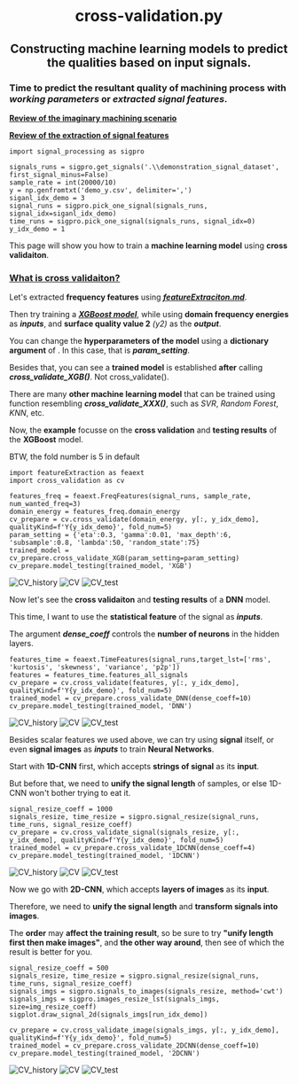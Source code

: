 <br>
<h1 align="center">
cross-validation.py
</h1>
<h2 align="center">
Constructing machine learning models to predict the qualities based on input signals.
</h2>

### Time to **predict the resultant quality** of machining process with ***working parameters*** or ***extracted signal features***.

**[Review of the imaginary machining scenario](README.md "link" )**

**[Review of the extraction of signal features](featureExtraciton.md "link" )**

```
import signal_processing as sigpro

signals_runs = sigpro.get_signals('.\\demonstration_signal_dataset', first_signal_minus=False)
sample_rate = int(20000/10)
y = np.genfromtxt('demo_y.csv', delimiter=',')
siganl_idx_demo = 3
signal_runs = sigpro.pick_one_signal(signals_runs, signal_idx=siganl_idx_demo)
time_runs = sigpro.pick_one_signal(signals_runs, signal_idx=0)
y_idx_demo = 1
```

This page will show you how to train a **machine learning model** using **cross validaiton**.

### [What is cross validaiton?](https://scikit-learn.org/stable/modules/cross_validation.html"link" )

Let's extracted **frequency features** using ***[featureExtraciton.md](featureExtraciton.md "link" )***.

Then try training a  ***[XGBoost model](https://www.youtube.com/watch?v=OtD8wVaFm6E"link")***, while using **domain frequency energies** as ***inputs***, and **surface quality value 2** *(y2)* as the ***output***.

You can change the **hyperparameters of the model** using a **dictionary argument** of . In this case, that is ***param_setting***.

Besides that, you can see a **trained model** is established **after** calling ***cross_validate_XGB()***. Not cross_validate().

There are many **other machine learning model** that can be trained using function resembling ***cross_validate_XXX()***, such as *SVR*, *Random Forest*, *KNN*, etc.

Now, the **example** focusse on the **cross validation** and **testing results** of the **XGBoost** model.

BTW, the fold number is 5 in default

```
import featureExtraction as feaext
import cross_validation as cv

features_freq = feaext.FreqFeatures(signal_runs, sample_rate, num_wanted_freq=3)
domain_energy = features_freq.domain_energy
cv_prepare = cv.cross_validate(domain_energy, y[:, y_idx_demo], qualityKind=f'Y{y_idx_demo}', fold_num=5)
param_setting = {'eta':0.3, 'gamma':0.01, 'max_depth':6, 'subsample':0.8, 'lambda':50, 'random_state':75}
trained_model = cv_prepare.cross_validate_XGB(param_setting=param_setting)
cv_prepare.model_testing(trained_model, 'XGB')
```

![CV_history](image/cv_run1_xgb.png)
![CV](image/cv_xgb.png)
![CV_test](image/cv_xgb_test.png)

Now let's see the **cross validaiton** and **testing results** of a **DNN** model.

This time, I want to use the **statistical feature** of the signal as ***inputs***.

The argument ***dense_coeff*** controls the **number of neurons** in the hidden layers.

```
features_time = feaext.TimeFeatures(signal_runs,target_lst=['rms', 'kurtosis', 'skewness', 'variance', 'p2p'])
features = features_time.features_all_signals
cv_prepare = cv.cross_validate(features, y[:, y_idx_demo], qualityKind=f'Y{y_idx_demo}', fold_num=5)
trained_model = cv_prepare.cross_validate_DNN(dense_coeff=10)
cv_prepare.model_testing(trained_model, 'DNN')
```
![CV_history](image/cv_run1_dnn.png)
![CV](image/cv_dnn.png)
![CV_test](image/cv_dnn_test.png)

Besides scalar features we used above, we can try using **signal** itself, or even **signal images** as ***inputs*** to train **Neural Networks**.

Start with **1D-CNN** first, which accepts **strings of signal** as its **input**.

But before that, we need to **unify the signal length** of samples, or else 1D-CNN won't bother trying to eat it.

```
signal_resize_coeff = 1000
signals_resize, time_resize = sigpro.signal_resize(signal_runs, time_runs, signal_resize_coeff)
cv_prepare = cv.cross_validate_signal(signals_resize, y[:, y_idx_demo], qualityKind=f'Y{y_idx_demo}', fold_num=5)
trained_model = cv_prepare.cross_validate_1DCNN(dense_coeff=4)
cv_prepare.model_testing(trained_model, '1DCNN')
```
![CV_history](image/cv_run1_1dcnn.png)
![CV](image/cv_1dcnn.png)
![CV_test](image/cv_1dcnn_test.png)


Now we go with **2D-CNN**, which accepts **layers of images** as its **input**.

Therefore, we need to **unify the signal length** and **transform signals into images**. 

The **order** may **affect the training result**, so be sure to try **"unify length first then make images"**, and **the other way around**, then see of which the result is better for you.


```
signal_resize_coeff = 500
signals_resize, time_resize = sigpro.signal_resize(signal_runs, time_runs, signal_resize_coeff)
signals_imgs = sigpro.signals_to_images(signals_resize, method='cwt')
signals_imgs = sigpro.images_resize_lst(signals_imgs, size=img_resize_coeff)
sigplot.draw_signal_2d(signals_imgs[run_idx_demo])

cv_prepare = cv.cross_validate_image(signals_imgs, y[:, y_idx_demo], qualityKind=f'Y{y_idx_demo}', fold_num=5)
trained_model = cv_prepare.cross_validate_2DCNN(dense_coeff=10)
cv_prepare.model_testing(trained_model, '2DCNN')
```
![CV_history](image/cv_run1_2dcnn.png)
![CV](image/cv_2dcnn.png)
![CV_test](image/cv_2dcnn_test.png)
